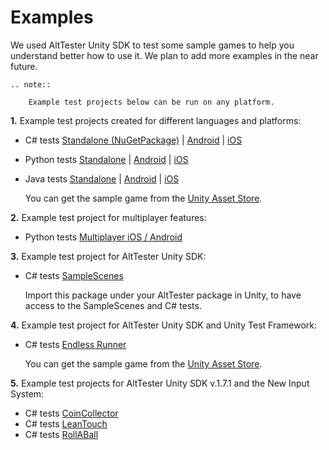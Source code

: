 # Examples

We used AltTester Unity SDK to test some sample games to help you understand better how to use it.
We plan to add more examples in the near future.

```eval_rst
.. note::

    Example test projects below can be run on any platform.

```

**1.** Example test projects created for different languages and platforms:

* C# tests [Standalone (NuGetPackage)](https://github.com/alttester-test-examples/CSharp-Standalone-AltTrashCat) | [Android](https://github.com/alttester-test-examples/CSharp-Android-AltTrahCat) | [iOS](https://gitlab.com/altom/altunity/examples/ios-build-with-csharp-tests)
* Python tests [Standalone](https://github.com/alttester-test-examples/Python-Standalone-AltTrashCat) | [Android](https://github.com/alttester-test-examples/Python-Android-AltTrashCat) | [iOS](https://github.com/alttester-test-examples/Python-iOS-AltTrashCat)
* Java tests [Standalone](https://github.com/alttester-test-examples/Java-Standalone-and-Android-AltTrashCat) | [Android](https://github.com/alttester-test-examples/Java-Standalone-and-Android-AltTrashCat) | [iOS](https://github.com/alttester-test-examples/Java-iOS-AltTrashCat)

    You can get the sample game from the [Unity Asset Store](https://assetstore.unity.com/packages/essentials/tutorial-projects/endless-runner-sample-game-87901).

**2.** Example test project for multiplayer features:

* Python tests [Multiplayer iOS / Android](https://gitlab.com/altom/altunity/examples/alttanksmultiplayer-test-python)

<!--
**3.** Example test project for AltUnity Pro Alpha:

* C# tests [WebGL](https://gitlab.com/altom/altunity/examples/altunity-pro-alpha-example)

    You can get the sample game from the [Unity Asset Store](https://assetstore.unity.com/packages/essentials/tutorial-projects/tanks-tutorial-46209).
 -->

**3.** Example test project for AltTester Unity SDK:

* C# tests [SampleScenes](https://altom.com/app/uploads/AltTester/sdks/SampleScene.unitypackage)

    Import this package under your AltTester package in Unity, to have access to the SampleScenes and C# tests.

**4.** Example test project for AltTester Unity SDK and Unity Test Framework:

* C# tests [Endless Runner](https://github.com/alttester-test-examples/Unity-Test-Runner-AltTester)

    You can get the sample game from the [Unity Asset Store](https://assetstore.unity.com/packages/essentials/tutorial-projects/endless-runner-sample-game-87901).

**5.** Example test projects for AltTester Unity SDK v.1.7.1 and the New Input System:

* C# tests [CoinCollector](https://github.com/alttester-test-examples/NewInputSystem--CoinCollector-CSharp)
* C# tests [LeanTouch](https://github.com/alttester-test-examples/NewInputSystem--LeanTouch-CSharp)
* C# tests [RollABall](https://github.com/alttester-test-examples/NewInputSystem--RollABall-CSharp)